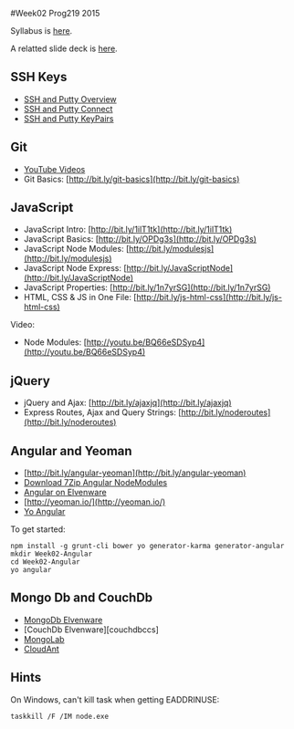 #Week02 Prog219 2015

<p>Syllabus is <a href="http://bit.ly/Prog219-2015">here</a>.</p>
<p>A relatted slide deck is <a href="http://bit.ly/RgDgtz">here</a>.</p>

## SSH Keys

- [SSH and Putty Overview][putty]
- [SSH and Putty Connect][connect]
- [SSH and Putty KeyPairs][keyPair]

## Git

- [YouTube Videos][gitPlayList]
- Git Basics: [http://bit.ly/git-basics](http://bit.ly/git-basics)

## JavaScript

- JavaScript Intro: [http://bit.ly/1ilT1tk](http://bit.ly/1ilT1tk)
- JavaScript Basics: [http://bit.ly/OPDg3s](http://bit.ly/OPDg3s)
- JavaScript Node Modules: [http://bit.ly/modulesjs](http://bit.ly/modulesjs)
- JavaScript Node Express: [http://bit.ly/JavaScriptNode](http://bit.ly/JavaScriptNode)
- JavaScript Properties: [http://bit.ly/1n7yrSG](http://bit.ly/1n7yrSG)
- HTML, CSS & JS in One File: [http://bit.ly/js-html-css](http://bit.ly/js-html-css)

Video:

- Node Modules: [http://youtu.be/BQ66eSDSyp4](http://youtu.be/BQ66eSDSyp4)


## jQuery

- jQuery and Ajax: [http://bit.ly/ajaxjq](http://bit.ly/ajaxjq)
- Express Routes, Ajax and Query Strings: [http://bit.ly/noderoutes](http://bit.ly/noderoutes)

## Angular and Yeoman

- [http://bit.ly/angular-yeoman](http://bit.ly/angular-yeoman)
- [Download 7Zip Angular NodeModules](http://bit.ly/ang-node-modules)
- [Angular on Elvenware][angelf]
- [http://yeoman.io/](http://yeoman.io/)
- [Yo Angular](https://github.com/yeoman/generator-angular)

To get started:

    npm install -g grunt-cli bower yo generator-karma generator-angular
    mkdir Week02-Angular
    cd Week02-Angular
    yo angular

## Mongo Db and CouchDb

- [MongoDb Elvenware][mongodb] 
- [CouchDb Elvenware][couchdbccs]
- [MongoLab](https://mongolab.com/)
- [CloudAnt](https://cloudant.com/)

## Hints

On Windows, can't kill task when getting EADDRINUSE:

	taskkill /F /IM node.exe


[gitPlayList]: https://www.youtube.com/playlist?list=PLe8CjTxuUQ3-_EMXb00IA_qKf5AFm1an9
[putty]:http://www.elvenware.com/charlie/development/cloud/SshFtpsPutty.html#putty
[connect]:http://www.elvenware.com/charlie/development/cloud/SshFtpsPutty.html#connecting-to-an-ssh-server-with-putty
[keyPair]:http://www.elvenware.com/charlie/development/cloud/SshFtpsPutty.html#puttyGen
[couchdb]:http://www.elvenware.com/charlie/development/database/NoSql/CouchDb.html
[couchdbcc]:http://www.ccalvert.net/database/CouchDb.html
[angelf]:http://elvenware.com/charlie/development/web/JavaScript/Angular.html
[mongodb]:http://www.elvenware.com/charlie/development/database/NoSql/MongoDb.html
